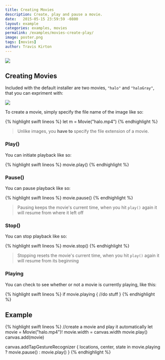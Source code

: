 ```yaml
---
title: Creating Movies
description: Create, play and pause a movie.
date:   2015-05-15 23:59:59 -0800
layout: example
categories: examples, movies
permalink: /examples/movies-create-play/
image: poster.png
tags: [movies]
author: Travis Kirton
---
```

![](create-play.png)

## Creating Movies
Included with the default installer are two movies, `"halo"` and `"haloGray"`, that you can expriment with:

![](defaultMovies.png)

To create a movie, simply specify the file name of the image like so:

{% highlight swift lineos %}
let m = Movie("halo.mp4")
{% endhighlight %}

> Unlike images, you **have to** specify the file extension of a movie.

### Play()
You can initiate playback like so:

{% highlight swift lineos %}
movie.play()
{% endhighlight %}

### Pause()
You can pause playback like so:

{% highlight swift lineos %}
movie.pause()
{% endhighlight %}

> Pausing keeps the movie's current time, when you hit `play()` again it will resume from where it left off

### Stop()
You can stop playback like so:

{% highlight swift lineos %}
movie.stop()
{% endhighlight %}

> Stopping resets the movie's current time, when you hit `play()` again it will resume from its beginning

### Playing
You can check to see whether or not a movie is currently playing, like this:

{% highlight swift lineos %}
if movie.playing {
    //do stuff
}
{% endhighlight %}

## Example
{% highlight swift lineos %}
//create a movie and play it automatically
let movie = Movie("halo.mp4")!
movie.width = canvas.width
movie.play()
canvas.add(movie)

canvas.addTapGestureRecognizer { locations, center, state in
    movie.playing ? movie.pause() : movie.play()
}
{% endhighlight %}
